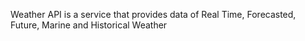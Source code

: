 Weather API is a service that provides data of Real Time, Forecasted, Future, Marine and Historical Weather